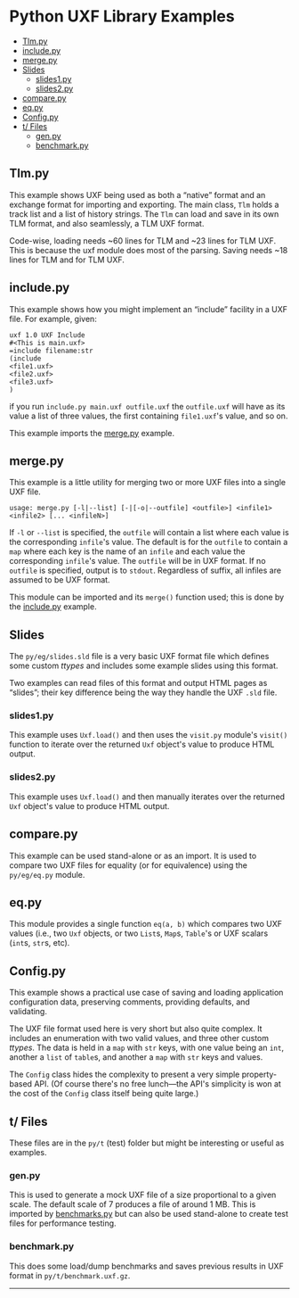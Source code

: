 # Python UXF Library Examples

- [Tlm.py](#tlm-py)
- [include.py](#include-py)
- [merge.py](#merge-py)
- [Slides](#slides)
    - [slides1.py](#slides1-py)
    - [slides2.py](#slides2-py)
- [compare.py](#compare-py)
- [eq.py](#eq-py)
- [Config.py](#config-py)
- [t/ Files](#t--files)
    - [gen.py](#gen-py)
    - [benchmark.py](#benchmark-py)


## Tlm.py

This example shows UXF being used as both a “native” format and an exchange
format for importing and exporting. The main class, `Tlm` holds a track list
and a list of history strings. The `Tlm` can load and save in its own TLM
format, and also seamlessly, a TLM UXF format.

Code-wise, loading needs ~60 lines for TLM and ~23 lines for TLM UXF. This
is because the uxf module does most of the parsing. Saving needs ~18 lines
for TLM and for TLM UXF.

## include.py

This example shows how you might implement an “include” facility in a UXF
file. For example, given:

    uxf 1.0 UXF Include
    #<This is main.uxf>
    =include filename:str
    (include
    <file1.uxf>
    <file2.uxf>
    <file3.uxf>
    )

if you run `include.py main.uxf outfile.uxf` the `outfile.uxf` will have as
    its value a list of three values, the first containing ``file1.uxf``'s
    value, and so on.

This example imports the [merge.py](#merge-py) example.

## merge.py

This example is a little utility for merging two or more UXF files into a
single UXF file.

`usage: merge.py [-l|--list] [-|[-o|--outfile] <outfile>] <infile1> <infile2> [... <infileN>]`

If `-l` or `--list` is specified, the `outfile` will contain a list where
each value is the corresponding ``infile``'s value. The default is for the
`outfile` to contain a `map` where each key is the name of an `infile` and
each value the corresponding ``infile``'s value. The `outfile` will be in
UXF format. If no `outfile` is specified, output is to `stdout`. Regardless
of suffix, all infiles are assumed to be UXF format.

This module can be imported and its `merge()` function used; this is done by
the [include.py](#include-py) example.

## Slides

The `py/eg/slides.sld` file is a very basic UXF format file which defines
some custom _ttypes_ and includes some example slides using this format.

Two examples can read files of this format and output HTML pages as
“slides”; their key difference being the way they handle the UXF `.sld`
file.

### slides1.py

This example uses `Uxf.load()` and then uses the `visit.py` module's
`visit()` function to iterate over the returned `Uxf` object's value to
produce HTML output.

### slides2.py

This example uses `Uxf.load()` and then manually iterates over the returned
`Uxf` object's value to produce HTML output.

## compare.py

This example can be used stand-alone or as an import. It is used to compare
two UXF files for equality (or for equivalence) using the `py/eg/eq.py`
module.

## eq.py

This module provides a single function `eq(a, b)` which compares two UXF
values (i.e., two `Uxf` objects, or two ``List``s, ``Map``s, ``Table``'s or
UXF scalars (``int``s, ``str``s, etc).

## Config.py

This example shows a practical use case of saving and loading application
configuration data, preserving comments, providing defaults, and validating.

The UXF file format used here is very short but also quite complex. It
includes an enumeration with two valid values, and three other custom
_ttypes_. The data is held in a `map` with `str` keys, with one value being
an `int`, another a `list` of ``table``s, and another a `map` with `str`
keys and values.

The `Config` class hides the complexity to present a very simple
property-based API. (Of course there's no free lunch—the API's simplicity is
won at the cost of the `Config` class itself being quite large.)

## t/ Files

These files are in the `py/t` (test) folder but might be interesting or
useful as examples.

### gen.py

This is used to generate a mock UXF file of a size proportional to a given
scale. The default scale of 7 produces a file of around 1 MB. This is
imported by [benchmarks.py](#benchmark-py) but can also be used stand-alone
to create test files for performance testing.

### benchmark.py

This does some load/dump benchmarks and saves previous results in UXF format
in `py/t/benchmark.uxf.gz`.

---
